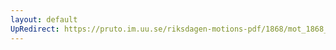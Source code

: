 ```yaml
---
layout: default
UpRedirect: https://pruto.im.uu.se/riksdagen-motions-pdf/1868/mot_1868__ak__285.pdf
---
```

